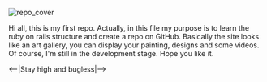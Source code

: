 ![repo_cover](https://user-images.githubusercontent.com/92033807/215205758-daa22277-9b74-4d06-9080-69f069f7adae.jpg)

Hi all,
this is my first repo. Actually, in this file my purpose is to learn the ruby on rails structure and create a repo on GitHub. Basically the site looks like an art gallery, you can display your painting, designs and some videos. Of course, I'm still in the development stage. 
Hope you like it.

<--|Stay high and bugless|-->
